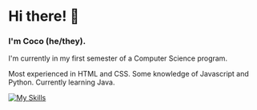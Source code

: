 # Hi there! 👋

### I'm Coco (he/they).
I'm currently in my first semester of a Computer Science program.

Most experienced in HTML and CSS. Some knowledge of Javascript and Python. Currently learning Java.

[![My Skills](https://skillicons.dev/icons?i=html,css,js,ai,py,java,vscode,eclipse,pwsh,bash)](https://skillicons.dev)

